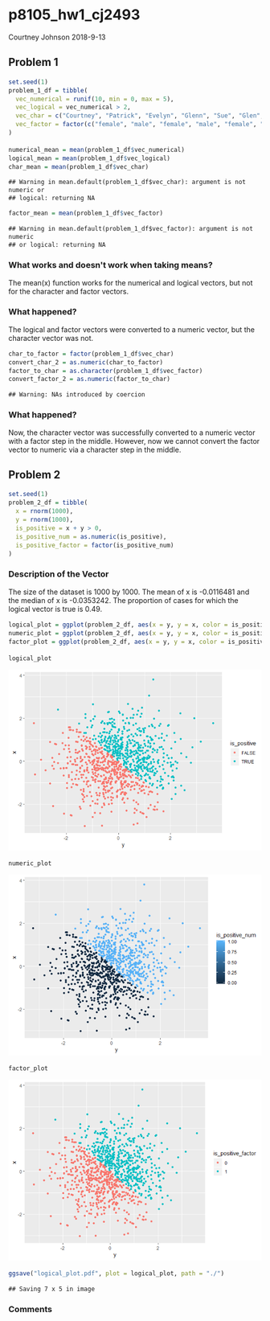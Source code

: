 p8105\_hw1\_cj2493
================
Courtney Johnson
2018-9-13

Problem 1
---------

``` r
set.seed(1)
problem_1_df = tibble(
  vec_numerical = runif(10, min = 0, max = 5),
  vec_logical = vec_numerical > 2,
  vec_char = c("Courtney", "Patrick", "Evelyn", "Glenn", "Sue", "Glen", "Jenny", "Kayla", "Lindsay", "Derick"),
  vec_factor = factor(c("female", "male", "female", "male", "female", "male", "female", "female", "female", "male"))
)

numerical_mean = mean(problem_1_df$vec_numerical)
logical_mean = mean(problem_1_df$vec_logical)
char_mean = mean(problem_1_df$vec_char)
```

    ## Warning in mean.default(problem_1_df$vec_char): argument is not numeric or
    ## logical: returning NA

``` r
factor_mean = mean(problem_1_df$vec_factor)
```

    ## Warning in mean.default(problem_1_df$vec_factor): argument is not numeric
    ## or logical: returning NA

### What works and doesn't work when taking means?

The mean(x) function works for the numerical and logical vectors, but not for the character and factor vectors.

### What happened?

The logical and factor vectors were converted to a numeric vector, but the character vector was not.

``` r
char_to_factor = factor(problem_1_df$vec_char)
convert_char_2 = as.numeric(char_to_factor)
factor_to_char = as.character(problem_1_df$vec_factor)
convert_factor_2 = as.numeric(factor_to_char)
```

    ## Warning: NAs introduced by coercion

### What happened?

Now, the character vector was successfully converted to a numeric vector with a factor step in the middle. However, now we cannot convert the factor vector to numeric via a character step in the middle.

Problem 2
---------

``` r
set.seed(1)
problem_2_df = tibble(
  x = rnorm(1000),
  y = rnorm(1000),
  is_positive = x + y > 0,
  is_positive_num = as.numeric(is_positive),
  is_positive_factor = factor(is_positive_num)
)
```

### Description of the Vector

The size of the dataset is 1000 by 1000. The mean of x is -0.0116481 and the median of x is -0.0353242. The proportion of cases for which the logical vector is true is 0.49.

``` r
logical_plot = ggplot(problem_2_df, aes(x = y, y = x, color = is_positive)) + geom_point()
numeric_plot = ggplot(problem_2_df, aes(x = y, y = x, color = is_positive_num)) + geom_point()
factor_plot = ggplot(problem_2_df, aes(x = y, y = x, color = is_positive_factor)) + geom_point()

logical_plot
```

![](p8105_hw1_cj2493_files/figure-markdown_github/scatter_plot-1.png)

``` r
numeric_plot
```

![](p8105_hw1_cj2493_files/figure-markdown_github/scatter_plot-2.png)

``` r
factor_plot
```

![](p8105_hw1_cj2493_files/figure-markdown_github/scatter_plot-3.png)

``` r
ggsave("logical_plot.pdf", plot = logical_plot, path = "./")
```

    ## Saving 7 x 5 in image

### Comments
